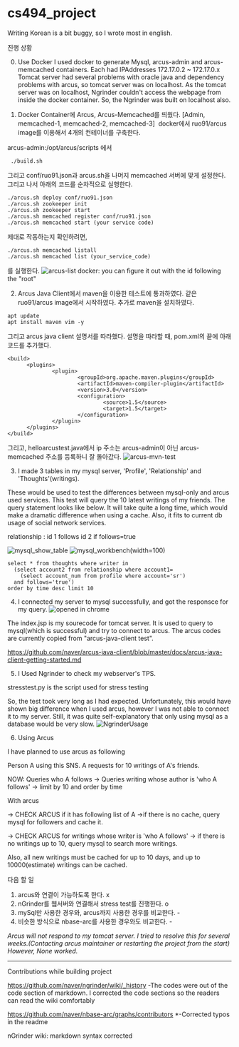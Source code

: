 # cs494_project

Writing Korean is a bit buggy, so I wrote most in english.

진행 상황

0. Use Docker
 I used docker to generate Mysql, arcus-admin and arcus-memcached containers.
 Each had IPAddresses 172.17.0.2 ~ 172.17.0.x
 Tomcat server had several problems with oracle java and dependency problems with arcus, so tomcat server was on localhost.
 As the tomcat server was on localhost, Ngrinder couldn't access the webpage from inside the docker container.
 So, the Ngrinder was built on localhost also.
 

1. Docker Container에 Arcus, Arcus-Memcached를 띄웠다. [Admin, memcached-1, memcached-2, memcached-3]
  docker에서 ruo91/arcus image를 이용해서 4개의 컨테이너를 구축한다.
  
  arcus-admin:/opt/arcus/scripts 에서
  ```
  ./build.sh
  ```
  그리고 conf/ruo91.json과 arcus.sh을 나머지 memcached 서버에 맞게 설정한다.
  그리고 나서 아래의 코드를 순차적으로 실행한다.
  ```
  ./arcus.sh deploy conf/ruo91.json
  ./arcus.sh zookeeper init
  ./arcus.sh zookeeper start
  ./arcus.sh memcached register conf/ruo91.json
  ./arcus.sh memcached start (your service code)
  ```
  제대로 작동하는지 확인하려면,
  ```
  ./arcus.sh memcached listall
  ./arcus.sh memcached list (your_service_code)
  ```
  를 실행한다.
  ![arcus-list](./screenshots/arcus-list-cloud.png)
    docker: you can figure it out with the id following the "root"


2. Arcus Java Client에서 maven을 이용한 테스트에 통과하였다.
  같은 ruo91/arcus image에서 시작하였다.
  추가로 maven을 설치하였다.
  ```
  apt update
  apt install maven vim -y
  ```
  그리고 arcus java client 설명서를 따라했다.
  설명을 따라할 때, pom.xml의 끝에 아래 코드를 추가했다.
  ```
  <build>
        <plugins>
                <plugin>
                        <groupId>org.apache.maven.plugins</groupId>
                        <artifactId>maven-compiler-plugin</artifactId>
                        <version>3.0</version>
                        <configuration>
                                <source>1.5</source>
                                <target>1.5</target>
                        </configuration>
                </plugin>
        </plugins>
  </build>
  ```
  그리고, helloarcustest.java에서 ip 주소는 arcus-admin이 아닌 arcus-memcached 주소를 등록하니 잘 돌아갔다.
  ![arcus-mvn-test](./screenshots/arcus-test-build.png)
  
3. I made 3 tables in my mysql server, 'Profile', 'Relationship' and 'Thoughts'(writings). 

These would be used to test the differences between mysql-only and arcus used services. This test will query the 10 latest writings of my friends. The query statement looks like below. It will take quite a long time, which would make a dramatic difference when using a cache. Also, it fits to current db usage of social network services.

relationship : id 1 follows id 2 if follows=true

![mysql_show_table](./screenshots/mysql_show_table.png)
![mysql_workbench](./screenshots/mysql_workbench.png)(width=100)
```
select * from thoughts where writer in
  (select account2 from relationship where account1=
    (select account_num from profile where account='sr')
  and follows='true')
order by time desc limit 10
```
4. I connected my server to mysql successfully, and got the responsce for my query.
![opened in chrome](https://github.com/hyunjongL/cs494_project/blob/master/mysql.png)

The index.jsp is my sourecode for tomcat server. It is used to query to mysql(which is successful) and try to connect to arcus. The arcus codes are currently copied from "arcus-java-client test".


https://github.com/naver/arcus-java-client/blob/master/docs/arcus-java-client-getting-started.md


5. I Used Ngrinder to check my webserver's TPS.

stresstest.py is the script used for stress testing

So, the test took very long as I had expected. Unfortunately, this would have shown big difference when I used arcus, however I was not able to connect it to my server.
Still, it was quite self-explanatory that only using mysql as a database would be very slow.
![NgrinderUsage](./screenshots/ngrinder.png)

6. Using Arcus

 I have planned to use arcus as following
 
 Person A using this SNS. 
 A requests for 10 writings of A's friends.
 
 NOW: Queries who A follows -> Queries writing whose author is 'who A follows' -> limit by 10 and order by time
 
 With arcus 
 
 -> CHECK ARCUS if it has following list of A
   ->if there is no cache, query mysql for followers and cache it.
   
 -> CHECK ARCUS for writings whose writer is 'who A follows'
   -> if there is no writings up to 10, query mysql to search more writings.

 Also, all new writings must be cached for up to 10 days, and up to 10000(estimate) writings can be cached.

다음 할 일
1. arcus와 연결이 가능하도록 한다. x
2. nGrinder를 웹서버와 연결해서 stress test를 진행한다. o
3. mySql만 사용한 경우와, arcus까지 사용한 경우를 비교한다. -
4. 비슷한 방식으로 nbase-arc를 사용한 경우와도 비교한다. -

*Arcus will not respond to my tomcat server. I tried to resolve this for several weeks.(Contacting arcus maintainer or restarting the project from the start) However, None worked.*

--------------------------------------------------------------------------
Contributions while building project

https://github.com/naver/ngrinder/wiki/_history
-The codes were out of the code section of markdown.
I corrected the code sections so the readers can read the wiki comfortably

https://github.com/naver/nbase-arc/graphs/contributors
*-Corrected typos in the readme


nGrinder wiki: markdown syntax corrected
